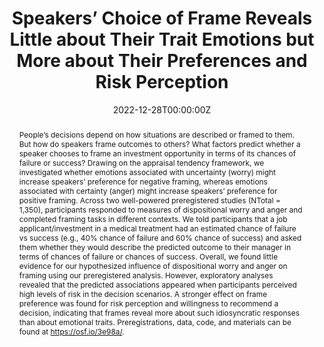 ---
abstract: People’s decisions depend on how situations are described or framed to them. But how do speakers frame outcomes to others? What factors predict whether a speaker chooses to frame an investment opportunity in terms of its chances of failure or success? Drawing on the appraisal tendency framework, we investigated whether emotions associated with uncertainty (worry) might increase speakers’ preference for negative framing, whereas emotions associated with certainty (anger) might increase speakers’ preference for positive framing. Across two well-powered preregistered studies (NTotal = 1,350), participants responded to measures of dispositional worry and anger and completed framing tasks in different contexts. We told participants that a job applicant/investment in a medical treatment had an estimated chance of failure vs success (e.g., 40% chance of failure and 60% chance of success) and asked them whether they would describe the predicted outcome to their manager in terms of chances of failure or chances of success. Overall, we found little evidence for our hypothesized influence of dispositional worry and anger on framing using our preregistered analysis. However, exploratory analyses revealed that the predicted associations appeared when participants perceived high levels of risk in the decision scenarios. A stronger effect on frame preference was found for risk perception and willingness to recommend a decision, indicating that frames reveal more about such idiosyncratic responses than about emotional traits. Preregistrations, data, code, and materials can be found at https://osf.io/3e98a/.
authors:
- Mayiwar, L., & Løhre, E
date: "2022-12-28T00:00:00Z"
doi: "https://doi.org/10.1525/collabra.57704"
featured: true
image:
  focal_point: ""
  preview_only: false
projects: []
publication: '*Collabra: Psychology*'
publication_short: ""
publication_types:
- "2"
publishDate: "2022-12-28T00:00:00Z"
slides: #
summary: 
title: "Speakers’ Choice of Frame Reveals Little about Their Trait Emotions but More about Their Preferences and Risk Perception"
url_code: ""
url_dataset: ""
url_pdf: "framing.pdf"
url_poster: ""
url_project: ""
url_slides: ""
url_source: #
url_video: ""
---